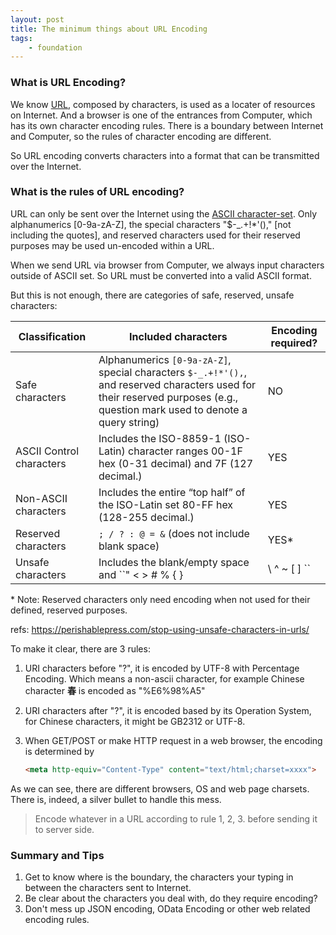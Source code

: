 ```yaml
---
layout: post
title: The minimum things about URL Encoding
tags:
    - foundation
---
```


### What is URL Encoding?

We know [URL](http://www.ietf.org/rfc/rfc1738.txt), composed by characters, is used as a locater of resources on Internet. And a browser is one of the entrances from Computer, which has its own character encoding rules. There is a boundary between Internet and Computer, so the rules of character encoding are different.

So URL encoding converts characters into a format that can be transmitted over the Internet.

### What is the rules of URL encoding?

URL can only be sent over the Internet using the [ASCII character-set](https://www.w3schools.com/charsets/ref_html_ascii.asp). Only alphanumerics [0-9a-zA-Z], the special characters "$-_.+!*'()," [not including the quotes], and reserved characters used for their reserved purposes may be used un-encoded within a URL.

When we send URL via browser from Computer, we always input characters outside of ASCII set. So URL must be converted into a valid ASCII format.

But this is not enough, there are categories of safe, reserved, unsafe characters:

| Classification           | Included characters                      | Encoding required? |
| ------------------------ | ---------------------------------------- | ------------------ |
| Safe characters          | Alphanumerics `[0-9a-zA-Z]`, special characters `$-_.+!*'(),`, and reserved characters used for their reserved purposes (e.g., question mark used to denote a query string) | NO                 |
| ASCII Control characters | Includes the ISO-8859-1 (ISO-Latin) character ranges 00-1F hex (0-31 decimal) and 7F (127 decimal.) | YES                |
| Non-ASCII characters     | Includes the entire “top half” of the ISO-Latin set 80-FF hex (128-255 decimal.) | YES                |
| Reserved characters      | `; / ? : @ = &` (does not include blank space) | YES*               |
| Unsafe characters        | Includes the blank/empty space and ``" < > # % { } | \ ^ ~ [ ] `` | YES                |

\* Note: Reserved characters only need encoding when not used for their defined, reserved purposes.

refs: https://perishablepress.com/stop-using-unsafe-characters-in-urls/

To make it clear, there are 3 rules:

1. URI characters before "?", it is encoded by UTF-8 with Percentage Encoding. Which means a non-ascii character, for example Chinese character **春** is encoded as "%E6%98%A5"

2. URI characters after "?", it is encoded based by its Operation System, for Chinese characters, it might be GB2312 or UTF-8.

3. When GET/POST or make HTTP request in a web browser, the encoding is determined by 

   ```html
   <meta http-equiv="Content-Type" content="text/html;charset=xxxx">
   ```

As we can see, there are different browsers, OS and web page charsets. There is, indeed, a silver bullet to handle this mess. 

> Encode whatever in a URL according to rule 1, 2, 3. before sending it to server side.

### Summary and Tips

1. Get to know where is the boundary, the characters your typing in between the characters sent to Internet.
2. Be clear about the characters you deal with, do they require encoding?
3. Don't mess up JSON encoding, OData Encoding or other web related encoding rules.